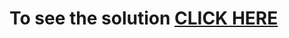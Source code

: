 # To see the solution [CLICK HERE](https://srajandjain.github.io/coursera-assignment/Module-2/index.html)
